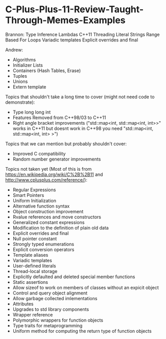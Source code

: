 # C-Plus-Plus-11-Review-Taught-Through-Memes-Examples

Brannon:
 Type Inference
 Lambdas
 C++11 Threading
 Literal Strings
 Range Based For Loops
 Variadic templates
Explicit overrides and final


 
Andrew:
 * Algorithms
 * Initializer Lists
 * Containers (Hash Tables, Erase)
 * Tuples
 * Unions
 * Extern template
 
Topics that shouldn't take a long time to cover (might not need code to demonstrate):
 * Type long long int
 * Features Removed from C++98/03 to C++11
 * Right angle bracket improvements ("std::map<int, std::map<int, int>>" works in C++11 but doesnt work in C++98 you need "std::map<int, std::map<int, int> >")
 
Topics that we can mention but probably shouldn't cover:
 * Improved C compatibility
 * Random number generator improvements
 
Topics not taken yet (Most of this is from https://en.wikipedia.org/wiki/C%2B%2B11 and http://www.cplusplus.com/reference/):
 * Regular Expressions
 * Smart Pointers
 * Uniform Initialization
 * Alternative function syntax
 * Object construction improvement
 * Rvalue references and move constructors
 * Generalized constant expressions
 * Modification to the definition of plain old data
 * Explicit overrides and final
 * Null pointer constant
 * Strongly typed enumerations
 * Explicit conversion operators
 * Template aliases
 * Variadic templates
 * User-defined literals
 * Thread-local storage
 * Explicitly defaulted and deleted special member functions
 * Static assertions
 * Allow sizeof to work on members of classes without an expicit object
 * Control and query object alignment
 * Allow garbage collected imlementations
 * Attributes
 * Upgrades to std library components
 * Wrapper reference
 * Polymorphic wrappers for function objects
 * Type traits for metaprogramming
 * Uniform method for computing the return type of function objects
